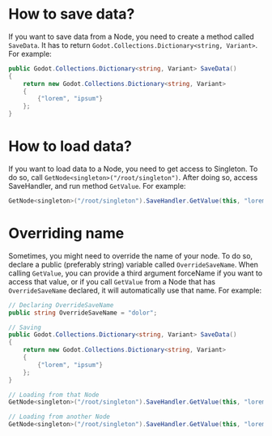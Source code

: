 # How to save data?

If you want to save data from a Node, you need to create a method called `SaveData`. It has to return `Godot.Collections.Dictionary<string, Variant>`. For example:
```csharp
public Godot.Collections.Dictionary<string, Variant> SaveData()
{
    return new Godot.Collections.Dictionary<string, Variant>
    {
        {"lorem", "ipsum"}
    };
}
```

# How to load data?

If you want to load data to a Node, you need to get access to Singleton. To do so, call `GetNode<singleton>("/root/singleton")`. After doing so, access SaveHandler, and run method `GetValue`. For example:
```csharp
GetNode<singleton>("/root/singleton").SaveHandler.GetValue(this, "lorem");
```

# Overriding name
Sometimes, you might need to override the name of your node. To do so, declare a public (preferably string) variable called `OverrideSaveName`. When calling `GetValue`, you can provide a third argument forceName if you want to access that value, or if you call `GetValue` from a Node that has `OverrideSaveName` declared, it will automatically use that name. For example:
```csharp
// Declaring OverrideSaveName
public string OverrideSaveName = "dolor";

// Saving
public Godot.Collections.Dictionary<string, Variant> SaveData()
{
    return new Godot.Collections.Dictionary<string, Variant>
    {
        {"lorem", "ipsum"}
    };
}

// Loading from that Node
GetNode<singleton>("/root/singleton").SaveHandler.GetValue(this, "lorem");

// Loading from another Node
GetNode<singleton>("/root/singleton").SaveHandler.GetValue(this, "lorem", "dolor");
```
